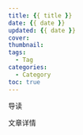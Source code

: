 ```yaml
---
title: {{ title }}
date: {{ date }}
updated: {{ date }}
cover:
thumbnail:
tags:
  - Tag
categories:
  - Category
toc: true
---
```



导读

<!-- more -->

文章详情

